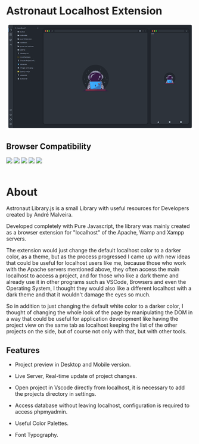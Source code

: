 # Astronaut Localhost Extension
<p align="center">
  <img src="./src/img/png/preview.png" alt="Astronaut Library.js"/>
</p>

## Browser Compatibility

<img src="https://img.shields.io/badge/-Google%20Chrome ✔-303030?style=flat&logo=google-chrome&"/>
<img src="https://img.shields.io/badge/-Opera ✔-303030?style=flat&logo=opera"/>
<img src="https://img.shields.io/badge/-Microsoft%20Edge ✔-303030?style=flat&logo=microsoft-edge"/>
<img src="https://img.shields.io/badge/-Mozilla Firefox ✖-303030?style=flat&logo=firefox"/>
<img src="https://img.shields.io/badge/-Safari ✖-303030?style=flat&logo=safari"/>

<br>
<br>

# About 

Astronaut Library.js is a small Library with useful resources for Developers created by André Malveira.

Developed completely with Pure Javascript, the library was mainly created as a browser extension for "localhost" of the Apache, Wamp and Xampp servers.

The extension would just change the default localhost color to a darker color, as a theme, but as the process progressed I came up with new ideas that could be useful for localhost users like me, because those who work with the Apache servers mentioned above, they often access the main localhost to access a project, and for those who like a dark theme and already use it in other programs such as VSCode, Browsers and even the Operating System, I thought they would also like a different localhost with a dark theme and that it wouldn't damage the eyes so much.

So in addition to just changing the default white color to a darker color, I thought of changing the whole look of the page by manipulating the DOM in a way that could be useful for application development like having the project view on the same tab as localhost keeping the list of the other projects on the side, but of course not only with that, but with other tools.

## Features

- Project preview in Desktop and Mobile version.

- Live Server, Real-time update of project changes.

- Open project in Vscode directly from localhost, it is necessary to add the projects directory in settings.

- Access database without leaving localhost, configuration is required to access phpmyadmin.

- Useful Color Palettes.

- Font Typography.


